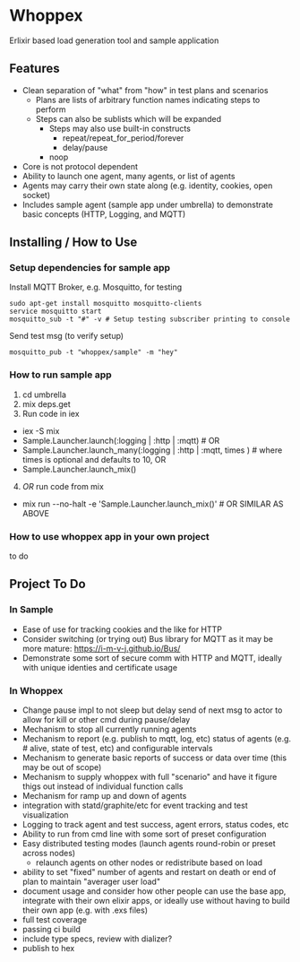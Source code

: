 # Whoppex

Erlixir based load generation tool and sample application

## Features

* Clean separation of "what" from "how" in test plans and scenarios
  * Plans are lists of arbitrary function names indicating steps to perform
  * Steps can also be sublists which will be expanded
	* Steps may also use built-in constructs
		* repeat/repeat_for_period/forever
		* delay/pause
    * noop
* Core is not protocol dependent
* Ability to launch one agent, many agents, or list of agents
* Agents may carry their own state along (e.g. identity, cookies, open socket)
* Includes sample agent (sample app under umbrella) to demonstrate basic concepts (HTTP, Logging, and MQTT)

## Installing / How to Use

### Setup dependencies for sample app

Install MQTT Broker, e.g. Mosquitto, for testing

    sudo apt-get install mosquitto mosquitto-clients
    service mosquitto start
    mosquitto_sub -t "#" -v # Setup testing subscriber printing to console

Send test msg (to verify setup)

    mosquitto_pub -t "whoppex/sample" -m "hey"

### How to run sample app

1. cd umbrella
2. mix deps.get
3. Run code in iex
  * iex -S mix
  * Sample.Launcher.launch(:logging | :http | :mqtt) # OR
  * Sample.Launcher.launch_many(:logging | :http | :mqtt, times ) # where times is optional and defaults to 10, OR
  * Sample.Launcher.launch_mix()
4. _OR_ run code from mix
  * mix run --no-halt -e 'Sample.Launcher.launch_mix()' # OR SIMILAR AS ABOVE

### How to use whoppex app in your own project

to do

## Project To Do

### In Sample

- Ease of use for tracking cookies and the like for HTTP
- Consider switching (or trying out) Bus library for MQTT as it may be more mature: https://i-m-v-j.github.io/Bus/
- Demonstrate some sort of secure comm with HTTP and MQTT, ideally with unique identies and certificate usage

### In Whoppex

- Change pause impl to not sleep but delay send of next msg to actor to allow for kill or other cmd during pause/delay
- Mechanism to stop all currently running agents
- Mechanism to report (e.g. publish to mqtt, log, etc) status of agents (e.g. # alive, state of test, etc) and configurable intervals
- Mechanism to generate basic reports of success or data over time (this may be out of scope)
- Mechanism to supply whoppex with full "scenario" and have it figure thigs out instead of individual function calls
- Mechanism for ramp up and down of agents
- integration with statd/graphite/etc for event tracking and test visualization
- Logging to track agent and test success, agent errors, status codes, etc
- Ability to run from cmd line with some sort of preset configuration
- Easy distributed testing modes (launch agents round-robin or preset across nodes)
	- relaunch agents on other nodes or redistribute based on load
- ability to set "fixed" number of agents and restart on death or end of plan to maintain "averager user load"
- document usage and consider how other people can use the base app, integrate with their own
    elixir apps, or ideally use without having to build their own app (e.g. with .exs files)
- full test coverage
- passing ci build
- include type specs, review with dializer?
- publish to hex

